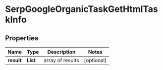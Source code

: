 # SerpGoogleOrganicTaskGetHtmlTaskInfo


## Properties

| Name | Type | Description | Notes |
|------------ | ------------- | ------------- | -------------|
**result** | **List<SerpGoogleOrganicTaskGetHtmlResultInfo>** | array of results |[optional]|